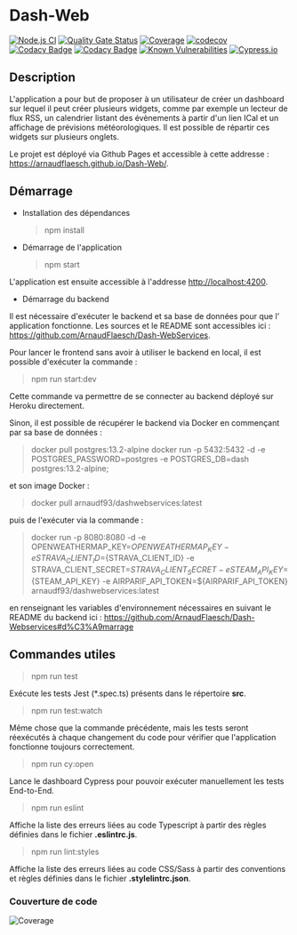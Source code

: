 # Dash-Web

[![Node.js CI](https://github.com/ArnaudFlaesch/Dash-Web/actions/workflows/ci.yml/badge.svg)](https://github.com/ArnaudFlaesch/Dash-Web/actions/workflows/ci.yml)
[![Quality Gate Status](https://sonarcloud.io/api/project_badges/measure?project=ArnaudFlaesch_Dash-Web&metric=alert_status)](https://sonarcloud.io/summary/new_code?id=ArnaudFlaesch_Dash-Web)
[![Coverage](https://sonarcloud.io/api/project_badges/measure?project=ArnaudFlaesch_Dash-Web&metric=coverage)](https://sonarcloud.io/summary/new_code?id=ArnaudFlaesch_Dash-Web)
[![codecov](https://codecov.io/gh/ArnaudFlaesch/Dash-Web/branch/master/graph/badge.svg)](https://codecov.io/gh/ArnaudFlaesch/Dash-Web)
[![Codacy Badge](https://app.codacy.com/project/badge/Grade/d07fe5a81ce643de88b74717bb532791)](https://app.codacy.com/gh/ArnaudFlaesch/Dash-Web/dashboard?utm_source=gh&utm_medium=referral&utm_content=&utm_campaign=Badge_grade)
[![Codacy Badge](https://app.codacy.com/project/badge/Coverage/d07fe5a81ce643de88b74717bb532791)](https://app.codacy.com/gh/ArnaudFlaesch/Dash-Web/dashboard?utm_source=gh&utm_medium=referral&utm_content=&utm_campaign=Badge_coverage)
[![Known Vulnerabilities](https://snyk.io/test/github/ArnaudFlaesch/Dash-Web/badge.svg)](https://snyk.io/test/github/ArnaudFlaesch/Dash-Web)
[![Cypress.io](https://img.shields.io/badge/tested%20with-Cypress-04C38E.svg)](https://www.cypress.io/)

## Description

L'application a pour but de proposer à un utilisateur de créer un dashboard sur
lequel il peut créer plusieurs widgets,
comme par exemple un lecteur de flux RSS, un calendrier listant des évènements à
partir d'un lien ICal et un affichage
de prévisions météorologiques. Il est possible de répartir ces widgets sur
plusieurs onglets.

Le projet est déployé via Github Pages et accessible à cette
addresse : <https://arnaudflaesch.github.io/Dash-Web/>.

## Démarrage

- Installation des dépendances

  > npm install

- Démarrage de l'application

  > npm start

L'application est ensuite accessible à l'addresse <http://localhost:4200>.

- Démarrage du backend

Il est nécessaire d'exécuter le backend et sa base de données pour que l'
application fonctionne.
Les sources et le README sont accessibles
ici : <https://github.com/ArnaudFlaesch/Dash-WebServices>.

Pour lancer le frontend sans avoir à utiliser le backend en local, il est
possible d'exécuter la commande :

> npm run start:dev

Cette commande va permettre de se connecter au backend déployé sur Heroku
directement.

Sinon, il est possible de récupérer le backend via Docker en commençant par sa
base de données :

> docker pull postgres:13.2-alpine
> docker run -p 5432:5432 -d -e POSTGRES_PASSWORD=postgres -e POSTGRES_DB=dash
> postgres:13.2-alpine;

et son image Docker :

> docker pull arnaudf93/dashwebservices:latest

puis de l'exécuter via la commande :

> docker run -p 8080:8080 -d -e OPENWEATHERMAP_KEY=${OPENWEATHERMAP_KEY} -e
> STRAVA_CLIENT_ID=${STRAVA_CLIENT_ID} -e
> STRAVA_CLIENT_SECRET=${STRAVA_CLIENT_SECRET} -e STEAM_API_KEY=${STEAM_API_KEY}
> -e AIRPARIF_API_TOKEN=${AIRPARIF_API_TOKEN} arnaudf93/dashwebservices:latest

en renseignant les variables d'environnement nécessaires en suivant le README du
backend ici :
<https://github.com/ArnaudFlaesch/Dash-Webservices#d%C3%A9marrage>

## Commandes utiles

> npm run test

Exécute les tests Jest (\*.spec.ts) présents dans le répertoire **src**.

> npm run test:watch

Même chose que la commande précédente, mais les tests seront réexécutés à chaque
changement du code pour vérifier que l'application fonctionne toujours
correctement.

> npm run cy:open

Lance le dashboard Cypress pour pouvoir exécuter manuellement les tests
End-to-End.

> npm run eslint

Affiche la liste des erreurs liées au code Typescript à partir des règles
définies dans le fichier **.eslintrc.js**.

> npm run lint:styles

Affiche la liste des erreurs liées au code CSS/Sass à partir des conventions et
règles définies dans le fichier **.stylelintrc.json**.

### Couverture de code

![Coverage](https://codecov.io/gh/ArnaudFlaesch/Dash-Web/branch/master/graphs/sunburst.svg)
